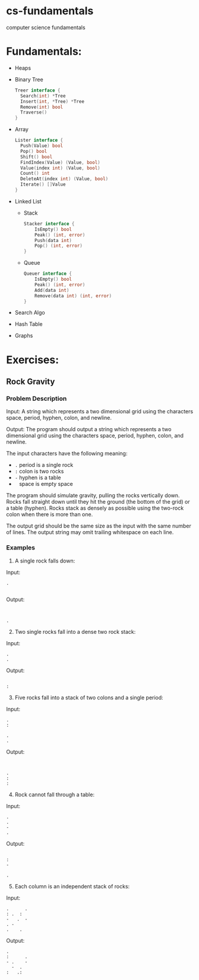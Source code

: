 # cs-fundamentals
computer science fundamentals

# Fundamentals:
* Heaps
* Binary Tree  
  ```go
  Treer interface {
  	Search(int) *Tree
  	Insert(int, *Tree) *Tree
  	Remove(int) bool
  	Traverse()
  }
  ```
* Array
  ```go
  Lister interface {
  	Push(Value) bool
  	Pop() bool
  	Shift() bool
  	FindIndex(Value) (Value, bool)
  	Value(index int) (Value, bool)
  	Count() int
  	DeleteAt(index int) (Value, bool)
  	Iterate() []Value
  }
  ```
* Linked List

  * Stack
    ```go
    Stacker interface {
    	IsEmpty() bool
    	Peak() (int, error)
    	Push(data int)
    	Pop() (int, error)
    }
    ```

  * Queue
    ```go
    Queuer interface {
    	IsEmpty() bool
    	Peak() (int, error)
    	Add(data int)
    	Remove(data int) (int, error)
    }
    ```
* Search Algo
* Hash Table
* Graphs

# Exercises:

## Rock Gravity

### Problem Description

Input:  A string which represents a two dimensional grid using the characters space, period, hyphen, colon, and newline.

Output:  The program should output a string which represents a two dimensional grid using the characters space, period, hyphen, colon, and newline.

The input characters have the following meaning:

- `.` period is a single rock
- `:` colon is two rocks
- `-` hyphen is a table
- ` ` space is empty space

The program should simulate gravity, pulling the rocks vertically down.  Rocks fall straight down until they hit the ground (the bottom of the grid) or a table (hyphen).  Rocks stack as densely as possible using the two-rock colon when there is more than one.

The output grid should be the same size as the input with the same number of lines.  The output string may omit trailing whitespace on each line.

### Examples

1. A single rock falls down:

Input:
```
.


```
Output:
```


.
```

2. Two single rocks fall into a dense two rock stack:

Input:
```
.
.
```
Output:
```

:
```

3. Five rocks fall into a stack of two colons and a single period:

Input:
```
.
:

.
.
```
Output:
```


.
:
:
```

4. Rock cannot fall through a table:

Input:
```
.
.
-
.

```
Output:
```

:
-

.
```

5. Each column is an independent stack of rocks:

Input:
```
.      .
: .  :
-   .  -
. -
.    .
```
Output:
```
.
:      .
- .    -
  -  .
:   .:
```

